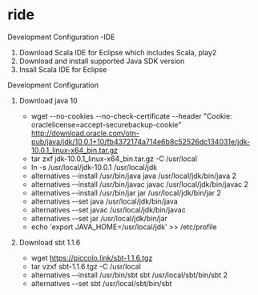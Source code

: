 # ride


Development Configuration -IDE
1. Download Scala IDE for Eclipse which includes Scala, play2
2. Download and install supported Java SDK version
3. Insall Scala IDE for Eclipse

Development Configuration 
1. Download java 10
	
	- wget --no-cookies --no-check-certificate --header "Cookie: oraclelicense=accept-securebackup-cookie"   \
		http://download.oracle.com/otn-pub/java/jdk/10.0.1+10/fb4372174a714e6b8c52526dc134031e/jdk-10.0.1_linux-x64_bin.tar.gz
	- tar zxf jdk-10.0.1_linux-x64_bin.tar.gz -C /usr/local
	- ln -s /usr/local/jdk-10.0.1 /usr/local/jdk
	- alternatives --install /usr/bin/java java /usr/local/jdk/bin/java 2		
	- alternatives --install /usr/bin/javac javac /usr/local/jdk/bin/javac 2		
	- alternatives --install /usr/bin/jar jar /usr/local/jdk/bin/jar 2		
	- alternatives --set java  /usr/local/jdk/bin/java
	- alternatives --set javac /usr/local/jdk/bin/javac
	- alternatives --set jar   /usr/local/jdk/bin/jar  
	- echo 'export JAVA_HOME=/usr/local/jdk' >> /etc/profile
2. Download sbt 1.1.6
	- wget https://piccolo.link/sbt-1.1.6.tgz
	- tar vzxf sbt-1.1.6.tgz -C /usr/local
	- alternatives --install /usr/bin/sbt sbt /usr/local/sbt/bin/sbt 2
	- alternatives --set  sbt /usr/local/sbt/bin/sbt 


